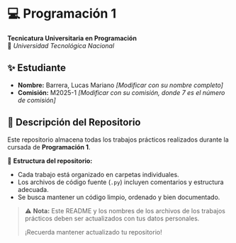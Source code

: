 # 💻 Programación 1

**Tecnicatura Universitaria en Programación**  
📍 _Universidad Tecnológica Nacional_

## ✨ Estudiante

- **Nombre:** Barrera, Lucas Mariano _[Modificar con su nombre completo]_
- **Comisión:** M2025-1 _[Modificar con su comisión, donde 7 es el número de comisión]_

## 📂 Descripción del Repositorio

Este repositorio almacena todas los trabajos prácticos realizados durante la cursada de **Programación 1**.

📌 **Estructura del repositorio:**

- Cada trabajo está organizado en carpetas individuales.
- Los archivos de código fuente (`.py`) incluyen comentarios y estructura adecuada.
- Se busca mantener un código limpio, ordenado y bien documentado.

> ⚠️ **Nota:** Este README y los nombres de los archivos de los trabajos prácticos deben ser actualizados con tus datos personales.
>
> ¡Recuerda mantener actualizado tu repositorio!
